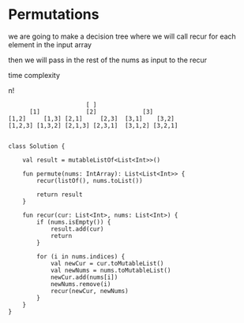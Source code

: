 

# Permutations

we are going to make a decision tree where we will call recur for each element in the input array

then we will pass in the rest of the nums as input to the recur

time complexity

n!

                          [ ]
          [1]             [2]             [3]
    [1,2]     [1,3] [2,1]     [2,3]  [3,1]    [3,2]
    [1,2,3] [1,3,2] [2,1,3] [2,3,1]  [3,1,2] [3,2,1]


    class Solution {
    
        val result = mutableListOf<List<Int>>()
    
        fun permute(nums: IntArray): List<List<Int>> {
            recur(listOf(), nums.toList())
    
            return result
        }
    
        fun recur(cur: List<Int>, nums: List<Int>) {
            if (nums.isEmpty()) {
                result.add(cur)
                return
            }
    
            for (i in nums.indices) {
                val newCur = cur.toMutableList()
                val newNums = nums.toMutableList()
                newCur.add(nums[i])
                newNums.remove(i)
                recur(newCur, newNums)
            }
        }
    }